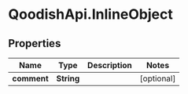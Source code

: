 # QoodishApi.InlineObject

## Properties
Name | Type | Description | Notes
------------ | ------------- | ------------- | -------------
**comment** | **String** |  | [optional] 


